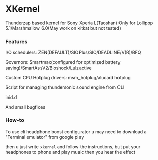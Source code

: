 # XKernel
Thunderzap based kernel for Sony Xperia L(Taoshan) Only for Lollipop 5.1/Marshmallow 6.0(May work on kitkat but not tested)

### Features
I/O schedulers: ZEN(DEFAULT)/SIOPlus/SIO/DEADLINE/V(R)/BFQ

Governors: Smartmax(configured for optimized battery saving)/SmartAssV2/Bioshock/Lulzactive

Custom CPU Hotplug drivers: msm_hotplug/alucard hotplug

Script for managing thundersonic sound engine from CLI

inid.d

And small bugfixes

### How-to

To use cli headphone boost configurator u may need to download a "Terminal emulator" from google play

then u just write `xkernel` and follow the instructions, but put your headphones to phone and play music then you hear the effect

